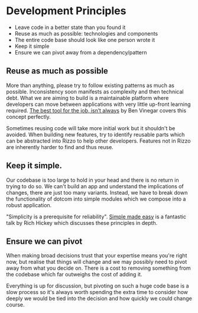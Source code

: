 # Development Principles

- Leave code in a better state than you found it
- Reuse as much as possible: technologies and components
- The entire code base should look like one person wrote it
- Keep it simple
- Ensure we can pivot away from a dependency/pattern

## Reuse as much as possible

More than anything, please try to follow existing patterns as much as possible. Inconsistency soon manifests as complexity and then technical debt. What we are aiming to build is a maintainable platform where developers can move between applications with very little up-front learning required. [The best tool for the job, isn’t always](https://medium.com/@bentlegen/the-best-tool-for-the-job-isnt-always-6ed364f3f775) by Ben Vinegar covers this concept perfectly.

Sometimes reusing code will take more initial work but it shouldn't be avoided. When building new features, try to identify reusable parts which can be abstracted into Rizzo to help other developers. Features not in Rizzo are inherently harder to find and thus reuse.

## Keep it simple.

Our codebase is too large to hold in your head and there is no return in trying to do so. We can't build an app and understand the implications of changes, there are just too many variants. Instead, we have to break down the functionality of dotcom into simple modules which we compose into a robust application.

"Simplicity is a prerequisite for reliability". [Simple made easy](http://www.infoq.com/presentations/Simple-Made-Easy) is a fantastic talk by Rich Hickey which discusses these principles in depth.

## Ensure we can pivot

When making broad decisions trust that your expertise means you're right now, but realise that things will change and we may possibly need to pivot away from what you decide on. There is a cost to removing something from the codebase which far outweighs the cost of adding it.

Everything is up for discussion, but pivoting on such a huge code base is a slow process so it's always worth spending the extra time to consider how deeply we would be tied into the decision and how quickly we could change course.
